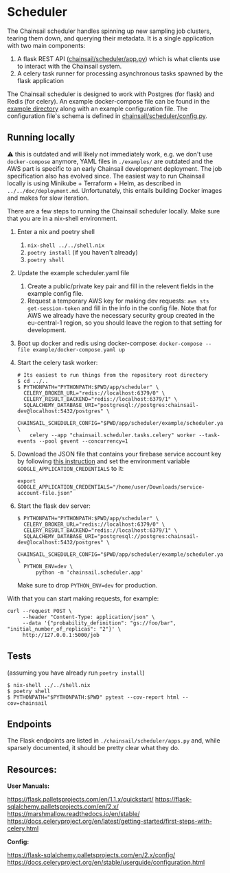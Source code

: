# Scheduler

The Chainsail scheduler handles spinning up new sampling job clusters, tearing them down, and querying their metadata.
It is a single application with two main components:

1. A flask REST API ([chainsail/scheduler/app.py](chainsail/scheduler/app.py)) which is what clients use to interact with the Chainsail system.
2. A celery task runner for processing asynchronous tasks spawned by the flask application

The Chainsail scheduler is designed to work with Postgres (for flask) and Redis (for celery). An example docker-compose file can be found in the [example directory](./example) along with
an example configuration file. The configuration file's schema is defined in [chainsail/scheduler/config.py](chainsail/scheduler/config.py).

## Running locally
:warning: this is outdated and will likely not immediately work, e.g. we don't use `docker-compose` anymore, YAML files in `./examples/` are outdated and the AWS part is specific to an early Chainsail development deployment.
The job specification also has evolved since.
The easiest way to run Chainsail locally is using Minikube + Terraform + Helm, as described in `../../doc/deployment.md`.
Unfortunately, this entails building Docker images and makes for slow iteration.

There are a few steps to running the Chainsail scheduler locally. Make sure that you
are in a nix-shell environment.

1.  Enter a nix and poetry shell
    1. `nix-shell ../../shell.nix`
    1. `poetry install` (if you haven't already)
    1. `poetry shell`
1.  Update the example scheduler.yaml file
    1. Create a public/private key pair and fill in the relevent fields in the example config file.
    1. Request a temporary AWS key for making dev requests: `aws sts get-session-token` and fill in the info in the config file. Note that for AWS
       we already have the necessary security group created in the eu-central-1 region,
       so you should leave the region to that setting for development.
1.  Boot up docker and redis using docker-compose: `docker-compose --file example/docker-compose.yaml up`
1.  Start the celery task worker:

    ```shell
    # Its easiest to run things from the repository root directory
    $ cd ../..
    $ PYTHONPATH="PYTHONPATH:$PWD/app/scheduler" \
      CELERY_BROKER_URL="redis://localhost:6379/0" \
      CELERY_RESULT_BACKEND="redis://localhost:6379/1" \
      SQLALCHEMY_DATABASE_URI="postgresql://postgres:chainsail-dev@localhost:5432/postgres" \
      CHAINSAIL_SCHEDULER_CONFIG="$PWD/app/scheduler/example/scheduler.yaml" \
        celery --app "chainsail.scheduler.tasks.celery" worker --task-events --pool gevent --concurrency=1
    ```

1.  Download the JSON file that contains your firebase service account key by following [this instruction](https://firebase.google.com/docs/admin/setup/#initialize-sdk) and set the environment variable `GOOGLE_APPLICATION_CREDENTIALS` to it:

    ```shell
    export GOOGLE_APPLICATION_CREDENTIALS="/home/user/Downloads/service-account-file.json"
    ```

1.  Start the flask dev server:

    ```shell
    $ PYTHONPATH="PYTHONPATH:$PWD/app/scheduler" \
      CELERY_BROKER_URL="redis://localhost:6379/0" \
      CELERY_RESULT_BACKEND="redis://localhost:6379/1" \
      SQLALCHEMY_DATABASE_URI="postgresql://postgres:chainsail-dev@localhost:5432/postgres" \
      CHAINSAIL_SCHEDULER_CONFIG="$PWD/app/scheduler/example/scheduler.yaml" \
      PYTHON_ENV=dev \
          python -m 'chainsail.scheduler.app'
    ```

    Make sure to drop `PYTHON_ENV=dev` for production.

With that you can start making requests, for example:

```shell
curl --request POST \
     --header "Content-Type: application/json" \
     --data '{"probability_definition": "gs://foo/bar", "initial_number_of_replicas": "2"}' \
     http://127.0.0.1:5000/job
```

## Tests

(assuming you have already run `poetry install`)

```shell
$ nix-shell ../../shell.nix
$ poetry shell
$ PYTHONPATH="$PYTHONPATH:$PWD" pytest --cov-report html --cov=chainsail
```

## Endpoints

The Flask endpoints are listed in `./chainsail/scheduler/apps.py` and, while sparsely documented, it should be pretty clear what they do.

## Resources:

**User Manuals:**

https://flask.palletsprojects.com/en/1.1.x/quickstart/
https://flask-sqlalchemy.palletsprojects.com/en/2.x/
https://marshmallow.readthedocs.io/en/stable/
https://docs.celeryproject.org/en/latest/getting-started/first-steps-with-celery.html

**Config:**

https://flask-sqlalchemy.palletsprojects.com/en/2.x/config/
https://docs.celeryproject.org/en/stable/userguide/configuration.html

